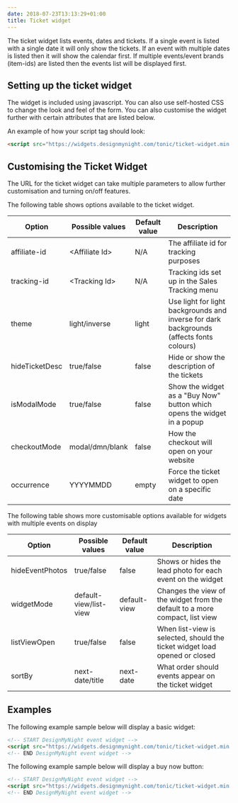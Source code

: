 ```yaml
---
date: 2018-07-23T13:13:29+01:00
title: Ticket widget
---
```


The ticket widget lists events, dates and tickets.  If a single event is listed with a single date it will only show the tickets. If an event with multiple dates is listed then it will show the calendar first.  If multiple events/event brands (item-ids) are listed then the events list will be displayed first.

## Setting up the ticket widget

The widget is included using javascript.  You can also use self-hosted CSS to change the look and feel of the form.  You can also customise the widget further with certain attributes that are listed below.

An example of how your script tag should look:

```html
<script src="https://widgets.designmynight.com/tonic/ticket-widget.min.js?item-ids=<EVENT_ID>"></script>
```

## Customising the Ticket Widget
The URL for the ticket widget can take multiple parameters to allow further customisation and turning on/off features.

The following table shows options available to the ticket widget.

Option | Possible values | Default value | Description
----- | ----- | ----- | -----
affiliate-id | \<Affiliate Id\> | N/A | The affiliate id for tracking purposes
tracking-id | \<Tracking Id\> | N/A | Tracking ids set up in the Sales Tracking menu
theme | light/inverse | light | Use light for light backgrounds and inverse for dark backgrounds (affects fonts colours)
hideTicketDesc | true/false | false | Hide or show the description of the tickets |
isModalMode | true/false | false | Show the widget as a "Buy Now" button which opens the widget in a popup |
checkoutMode | modal/dmn/blank | false | How the checkout will open on your website |
occurrence | YYYYMMDD | empty | Force the ticket widget to open on a specific date |

The following table shows more customisable options available for widgets with multiple events on display

Option | Possible values | Default value | Description
----- | ----- | ----- | -----
hideEventPhotos | true/false | false | Shows or hides the lead photo for each event on the widget|
widgetMode | default-view/list-view | default-view | Changes the view of the widget from the default to a more compact, list view |
listViewOpen | true/false | false | When list-view is selected, should the ticket widget load opened or closed |
sortBy | next-date/title | next-date | What order should events appear on the ticket widget |
## Examples

The following example sample below will display a basic widget:

```html
<!-- START DesignMyNight event widget -->
<script src="https://widgets.designmynight.com/tonic/ticket-widget.min.js?item-ids=546a14bc0df690b92489b1a7"></script>
<!-- END DesignMyNight event widget -->
```

The following example sample below will display a buy now button:

```html
<!-- START DesignMyNight event widget -->
<script src="https://widgets.designmynight.com/tonic/ticket-widget.min.js?item-ids=546a14bc0df690b92489b1a7&hideTicketDesc=true&theme=inverse&isModalMode=true"></script>
<!-- END DesignMyNight event widget -->
```